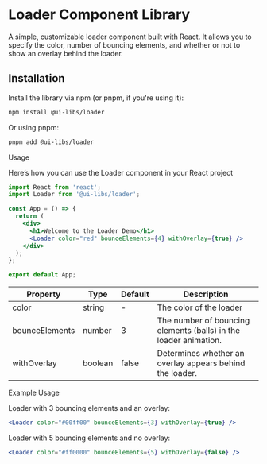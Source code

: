 # Loader Component Library

A simple, customizable loader component built with React. It allows you to specify the color, number of bouncing elements, and whether or not to show an overlay behind the loader.

## Installation

Install the library via npm (or pnpm, if you're using it):

```bash
npm install @ui-libs/loader
```

Or using pnpm:

```bash
pnpm add @ui-libs/loader
```

Usage

Here’s how you can use the Loader component in your React project

```jsx
import React from 'react';
import Loader from '@ui-libs/loader';

const App = () => {
  return (
    <div>
      <h1>Welcome to the Loader Demo</h1>
      <Loader color="red" bounceElements={4} withOverlay={true} />
    </div>
  );
};

export default App;
```


| Property | Type | Default | Description |
| --- | --- | --- | --- |
| color | string | - | The color of the loader |
| bounceElements | number | 3 | The number of bouncing elements (balls) in the loader animation. |
| withOverlay | boolean | false | Determines whether an overlay appears behind the loader. |

Example Usage

Loader with 3 bouncing elements and an overlay:

```jsx
<Loader color="#00ff00" bounceElements={3} withOverlay={true} />
```

Loader with 5 bouncing elements and no overlay:

```jsx
<Loader color="#ff0000" bounceElements={5} withOverlay={false} />
```